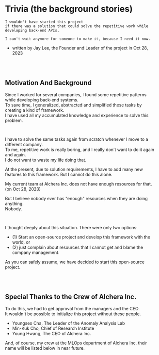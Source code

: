 # Trivia (the background stories)
```
I wouldn't have started this project 
if there was a solution that could solve the repetitive work while developing back-end APIs.

I can't wait anymore for someone to make it, because I need it now.
```
- written by Jay Lee, the Founder and Leader of the project in Oct 28, 2023
 
  <br/>
  <br/>

## Motivation And Background

Since I worked for several companies, I found some repetitive patterns while developing back-end systems.  
To save time, I generalized, abstracted and simplified these tasks by creating a kind of framework.  
I have used all my accumulated knowledge and experience to solve this problem.  

<br/>

I have to solve the same tasks again from scratch whenever I move to a different company.  
To me, repetitive work is really boring, and I really don't want to do it again and again.  
I do not want to waste my life doing that.  

At the present, due to solution requirements, I have to add many new features to this framework.
But I cannot do this alone.  

My current team at Alchera Inc. does not have enough resources for that. (on Oct 28, 2023)  

But I believe nobody ever has "enough" resources when they are doing anything.  
Nobody.  

<br>

I thought deeply about this situation.
There were only two options:
- (1) Start an open-source project and develop this framework with the world, or 
- (2) just complain about resources that I cannot get and blame the company management.
 
As you can safely assume, we have decided to start this open-source project.

<br/>
<br/>

## Special Thanks to the Crew of Alchera Inc.

To do this, we had to get approval from the managers and the CEO.  
It wouldn't be possible to initialize this project without these people.  
- Youngseo Cha, The Leader of the Anomaly Analysis Lab
- Min-Kuk Cho, Chief of Research Institute
- Young Hwang, The CEO of Alchera Inc.
 
And, of course, my crew at the MLOps department of Alchera Inc. 
their name will be listed below in near future.
